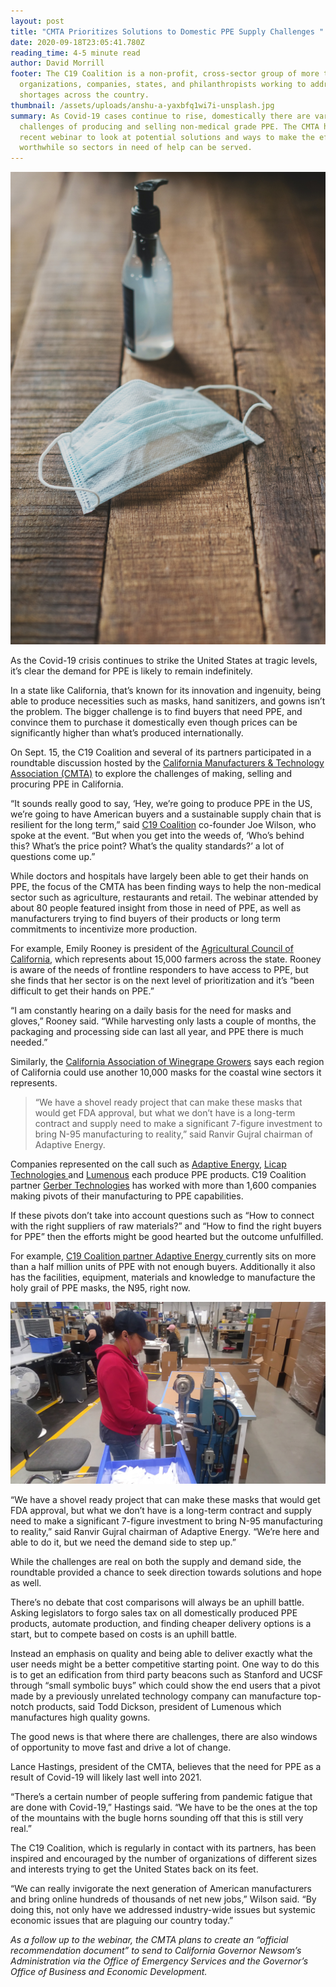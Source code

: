 ```yaml
---
layout: post
title: "CMTA Prioritizes Solutions to Domestic PPE Supply Challenges "
date: 2020-09-18T23:05:41.780Z
reading_time: 4-5 minute read
author: David Morrill
footer: The C19 Coalition is a non-profit, cross-sector group of more than 20
  organizations, companies, states, and philanthropists working to address PPE
  shortages across the country.
thumbnail: /assets/uploads/anshu-a-yaxbfq1wi7i-unsplash.jpg
summary: As Covid-19 cases continue to rise, domestically there are various
  challenges of producing and selling non-medical grade PPE. The CMTA held a
  recent webinar to look at potential solutions and ways to make the efforts
  worthwhile so sectors in need of help can be served.
---
```

![](/assets/uploads/anshu-a-yaxbfq1wi7i-unsplash.jpg)

As the Covid-19 crisis continues to strike the United States at tragic levels, it’s clear the demand for PPE is likely to remain indefinitely.

In a state like California, that’s known for its innovation and ingenuity, being able to produce necessities such as masks, hand sanitizers, and gowns isn’t the problem. The bigger challenge is to find buyers that need PPE, and convince them to purchase it domestically even though prices can be significantly higher than what’s produced internationally.

On Sept. 15, the C19 Coalition and several of its partners participated in a roundtable discussion hosted by the [California Manufacturers & Technology Association (CMTA)](https://www.cmta.net/) to explore the challenges of making, selling and procuring PPE in California.

“It sounds really good to say, ‘Hey, we’re going to produce PPE in the US, we’re going to have American buyers and a sustainable supply chain that is resilient for the long term,” said [C19 Coalition](c19coalition.org) co-founder Joe Wilson, who spoke at the event. “But when you get into the weeds of, ‘Who’s behind this? What’s the price point? What’s the quality standards?’ a lot of questions come up.”

While doctors and hospitals have largely been able to get their hands on PPE, the focus of the CMTA has been finding ways to help the non-medical sector such as agriculture, restaurants and retail. The webinar attended by about 80 people featured insight from those in need of PPE, as well as manufacturers trying to find buyers of their products or long term commitments to incentivize more production.

For example, Emily Rooney is president of the [Agricultural Council of California](https://www.agcouncil.org/), which represents about 15,000 farmers across the state. Rooney is aware of the needs of frontline responders to have access to PPE, but she finds that her sector is on the next level of prioritization and it’s “been difficult to get their hands on PPE.”

“I am constantly hearing on a daily basis for the need for masks and gloves,” Rooney said. “While harvesting only lasts a couple of months, the packaging and processing side can last all year, and PPE there is much needed.”

Similarly, the [California Association of Winegrape Growers](https://www.cawg.org/) says each region of California could use another 10,000 masks for the coastal wine sectors it represents.

> “We have a shovel ready project that can make these masks that would get FDA approval, but what we don’t have is a long-term contract and supply need to make a significant 7-figure investment to bring N-95 manufacturing to reality,” said Ranvir Gujral chairman of Adaptive Energy.

Companies represented on the call such as [Adaptive Energy](https://www.adaptiveenergyllc.com/), [Licap Technologies ](https://www.licaptech.com/) and [Lumenous](http://www.lumenous.com/) each produce PPE products. C19 Coalition partner [Gerber Technologies](bertechnology.com) has worked with more than 1,600 companies making pivots of their manufacturing to PPE capabilities.

If these pivots don’t take into account questions such as “How to connect with the right suppliers of raw materials?” and “How to find the right buyers for PPE” then the efforts might be good hearted but the outcome unfulfilled.

For example, [C19 Coalition partner Adaptive Energy ](https://c19coalition.org/2020/06/18/c19-coalition-partner-adaptive-energy-pivots-and-steps-up.html)currently sits on more than a half million units of PPE with not enough buyers. Additionally it also has the facilities, equipment, materials and knowledge to manufacture the holy grail of PPE masks, the N95, right now.

![Adaptive Energy has set up its manufacturing facilities to manufacture PPE. Now they need buyers as they have more than a half million PPE units in their facility.](/assets/uploads/adaptive-energy-ppe-production-3.jpg)

“We have a shovel ready project that can make these masks that would get FDA approval, but what we don’t have is a long-term contract and supply need to make a significant 7-figure investment to bring N-95 manufacturing to reality,” said Ranvir Gujral chairman of Adaptive Energy. “We’re here and able to do it, but we need the demand side to step up.”

While the challenges are real on both the supply and demand side, the roundtable provided a chance to seek direction towards solutions and hope as well.

There’s no debate that cost comparisons will always be an uphill battle. Asking legislators to forgo sales tax on all domestically produced PPE products, automate production, and finding cheaper delivery options is a start, but to compete based on costs is an uphill battle.

Instead an emphasis on quality and being able to deliver exactly what the user needs might be a better competitive starting point. One way to do this is to get an edification from third party beacons such as Stanford and UCSF through “small symbolic buys” which could show the end users that a pivot made by a previously unrelated technology company can manufacture top-notch products, said Todd Dickson, president of Lumenous which manufactures high quality gowns.

The good news is that where there are challenges, there are also windows of opportunity to move fast and drive a lot of change.

Lance Hastings, president of the CMTA, believes that the need for PPE as a result of Covid-19 will likely last well into 2021.

“There’s a certain number of people suffering from pandemic fatigue that are done with Covid-19,” Hastings said. “We have to be the ones at the top of the mountains with the bugle horns sounding off that this is still very real.”

The C19 Coalition, which is regularly in contact with its partners, has been inspired and encouraged by the number of organizations of different sizes and interests trying to get the United States back on its feet.

“We can really invigorate the next generation of American manufacturers and bring online hundreds of thousands of net new jobs,” Wilson said. “By doing this, not only have we addressed industry-wide issues but systemic economic issues that are plaguing our country today.”

*As a follow up to the webinar, the CMTA plans to create an “official recommendation document” to send to California Governor Newsom’s Administration via the Office of Emergency Services and the Governor’s Office of Business and Economic Development.*